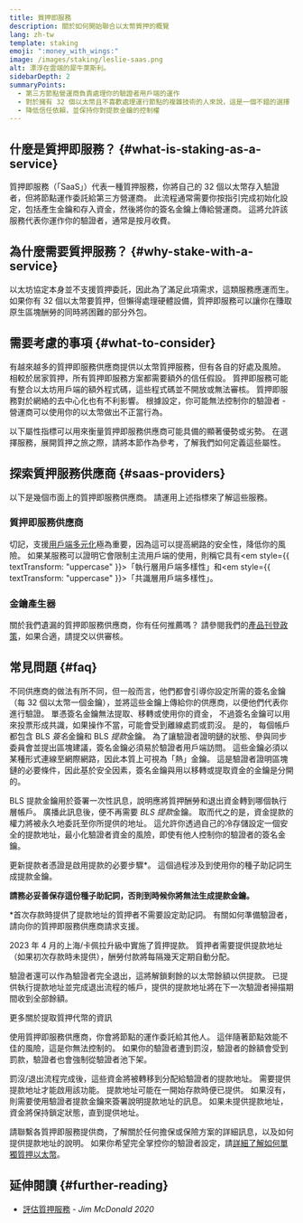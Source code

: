 ```yaml
---
title: 質押即服務
description: 關於如何開始聯合以太幣質押的概覽
lang: zh-tw
template: staking
emoji: ":money_with_wings:"
image: /images/staking/leslie-saas.png
alt: 漂浮在雲端的犀牛萊斯利。
sidebarDepth: 2
summaryPoints:
  - 第三方節點營運商負責處理你的驗證者用戶端的運作
  - 對於擁有 32 個以太幣且不喜歡處理運行節點的複雜技術的人來說，這是一個不錯的選擇
  - 降低信任依賴，並保持你對提款金鑰的控制權
---
```


## 什麼是質押即服務？ {#what-is-staking-as-a-service}

質押即服務（「SaaS」）代表一種質押服務，你將自己的 32 個以太幣存入驗證者，但將節點運作委託給第三方營運商。 此流程通常需要你按指引完成初始化設定，包括產生金鑰和存入資金，然後將你的簽名金鑰上傳給營運商。 這將允許該服務代表你運作你的驗證者，通常是按月收費。

## 為什麼需要質押服務？ {#why-stake-with-a-service}

以太坊協定本身並不支援質押委託，因此為了滿足此項需求，這類服務應運而生。 如果你有 32 個以太幣要質押，但懶得處理硬體設備，質押即服務可以讓你在賺取原生區塊酬勞的同時將困難的部分外包。

<CardGrid>
  <Card title="你自己的驗證者" emoji=":desktop_computer:" description="存入 32 個以太幣後，你的一組簽名金鑰便會啟動，並參與以太坊共識。 你可以透過儀表板監控以太幣酬勞的累積狀況，" />
  <Card title="輕鬆起步" emoji="🏁" description="完全不必操心硬體規格、設定、節點維護和升級。
    質押即服務供應商會承包複雜的作業，你只需要上傳自己的簽名憑證，花一點費用讓他們代表你執行驗證程式。" />
  <Card title="管理你的風險" emoji=":shield:" description="在大多情況下，使用者不必放棄金鑰的存取權限，仍然可以用金鑰來提取或移轉質押資金。 這些金鑰與簽名金鑰不同，可以分開儲存以降低（但無法消除）你作為質押者的風險。" />
</CardGrid>

<StakingComparison page="saas" />

## 需要考慮的事項 {#what-to-consider}

有越來越多的質押即服務供應商提供以太幣質押服務，但有各自的好處及風險。 相較於居家質押，所有質押即服務方案都需要額外的信任假設。 質押即服務可能有整合以太坊用戶端的額外程式碼，這些程式碼並不開放或無法審核。 質押即服務對於網絡的去中心化也有不利影響。 根據設定，你可能無法控制你的驗證者 - 營運商可以使用你的以太幣做出不正當行為。

以下屬性指標可以用來衡量質押即服務供應商可能具備的顯著優勢或劣勢。 在選擇服務，展開質押之旅之際，請將本節作為參考，了解我們如何定義這些屬性。

<StakingConsiderations page="saas" />

## 探索質押服務供應商 {#saas-providers}

以下是幾個市面上的質押即服務供應商。 請運用上述指標來了解這些服務。

<ProductDisclaimer />

### 質押即服務供應商

<StakingProductsCardGrid category="saas" />

切記，支援[用戶端多元化](/developers/docs/nodes-and-clients/client-diversity/)極為重要，因為這可以提高網路的安全性，降低你的風險。 如果某服務可以證明它會限制主流用戶端的使用，則稱它具有<em style={{ textTransform: "uppercase" }}>「執行層用戶端多樣性」</em>和<em style={{ textTransform: "uppercase" }}>「共識層用戶端多樣性」</em>。

### 金鑰產生器

<StakingProductsCardGrid category="keyGen" />

關於我們遺漏的質押即服務供應商，你有任何推薦嗎？ 請參閱我們的[產品刊登政策](/contributing/adding-staking-products/)，如果合適，請提交以供審核。

## 常見問題 {#faq}

<ExpandableCard title="誰持有我的金鑰？" eventCategory="SaasStaking" eventName="clicked who holds my keys">
不同供應商的做法有所不同，但一般而言，他們都會引導你設定所需的簽名金鑰（每 32 個以太幣一個金鑰），並將這些金鑰上傳給你的供應商，以便他們代表你進行驗證。 單憑簽名金鑰無法提取、移轉或使用你的資金， 不過簽名金鑰可以用來投票形成共識，如果操作不當，可能會受到離線處罰或罰沒。
</ExpandableCard>

<ExpandableCard title="所以有兩組金鑰嗎？" eventCategory="SaasStaking" eventName="clicked so there are two sets of keys">
是的， 每個帳戶都包含 BLS <em>簽名</em>金鑰和 BLS <em>提款</em>金鑰。 為了讓驗證者證明鏈的狀態、參與同步委員會並提出區塊建議，簽名金鑰必須易於驗證者用戶端訪問。 這些金鑰必須以某種形式連線至網際網路，因此本質上可視為「熱」金鑰。 這是驗證者證明區塊鏈的必要條件，因此基於安全因素，簽名金鑰與用以移轉或提取資金的金鑰是分開的。

BLS 提款金鑰用於簽署一次性訊息，說明應將質押酬勞和退出資金轉到哪個執行層帳戶。 廣播此訊息後，便不再需要 <em>BLS 提款</em>金鑰。 取而代之的是，資金提款的權力將被永久地委託至你所提供的地址。 這允許你透過自己的冷存儲設定一個安全的提款地址，最小化驗證者資金的風險，即使有他人控制你的驗證者的簽名金鑰。

更新提款者憑證是啟用提款的必要步驟\*。 這個過程涉及到使用你的種子助記詞生成提款金鑰。

<strong>請務必妥善保存這份種子助記詞，否則到時候你將無法生成提款金鑰。</strong>

\*首次存款時提供了提款地址的質押者不需要設定助記詞。 有關如何準備驗證者，請向你的質押即服務供應商請求支援。
</ExpandableCard>

<ExpandableCard title="我什麼時候可以提款？" eventCategory="SaasStaking" eventName="clicked when can I withdraw">
2023 年 4 月的上海/卡佩拉升級中實施了質押提款。 質押者需要提供提款地址（如果初次存款時未提供），酬勞付款將每隔幾天定期自動分配。

驗證者還可以作為驗證者完全退出，這將解鎖剩餘的以太幣餘額以供提款。 已提供執行提款地址並完成退出流程的帳戶，提供的提款地址將在下一次驗證者掃描期間收到全部餘額。

<ButtonLink to="/staking/withdrawals/">更多關於提取質押代幣的資訊</ButtonLink>
</ExpandableCard>

<ExpandableCard title="如果我遭到罰沒，會發生什麼事？" eventCategory="SaasStaking" eventName="clicked what happens if I get slashed">
使用質押即服務供應商，你會將節點的運作委託給其他人。 這伴隨著節點效能不佳的風險，這是你無法控制的。 如果你的驗證者遭到罰沒，驗證者的餘額會受到罰款，驗證者也會強制從驗證者池下架。

罰沒/退出流程完成後，這些資金將被轉移到分配給驗證者的提款地址。 需要提供提款地址才能啟用該功能。 提款地址可能在一開始存款時便已提供。 如果沒有，則需要使用驗證者提款金鑰來簽署說明提款地址的訊息。 如果未提供提款地址，資金將保持鎖定狀態，直到提供地址。

請聯繫各質押即服務提供商，了解關於任何擔保或保險方案的詳細訊息，以及如何提供提款地址的說明。 如果你希望完全掌控你的驗證者設定，請<a href="/staking/solo/">詳細了解如何單獨質押以太幣</a>。
</ExpandableCard>

## 延伸閱讀 {#further-reading}

- [評估質押服務](https://www.attestant.io/posts/evaluating-staking-services/) - _Jim McDonald 2020_
